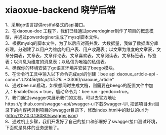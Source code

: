 # xiaoxue-backend 晓学后端  
1、采用go语言提供restful格式的api接口。    
2、在xiaoxue-doc 工程下，我们已经通过powerdeginer制作了项目的概念模型，并通过powerdeginer生成了mysql脚本文件。    
3、根据myslq的脚本文件，为了以后应对高并发、大数据量，我做了数据库分库处理，分别建了以用户为维度的用户表、用户收藏表；以文章为维度的文章表，文章分类表，文章表，文章评论表，文章喜欢表，文章阅读表，文章标签表，标签表；以消息为维度的消息表；以私信为唯独的私信表。   
4、确保你的环境安装了go语言环境并安装了beego模块。   
5、在命令行工具中输入以下命令完成api的创建：bee api xiaoxue_article-api -conn="*:123456@tcp(115.29.*.*:3306)/xiaoxue_article"           
6、通过bee run启动，如果想同时生成文档，则需要在beego的配置文件中加入：EnableDocs = true，启动命令为：bee run -gendoc=true。   
7、我们通过swagger来展示我们的文档，可以去官方地址https://github.com/swagger-api/swagger-ui下载Swagger-UI, 把该项目dist目录下的内容拷贝到项目的swagger目录下，修改index.html中的默认的url为(http://127.0.0.1:8080/swagger.json)    
8、通过机上步骤，我们开发好了自己的接口和部署好了swagger接口测试环境，下面就是具体的业务逻辑了。
